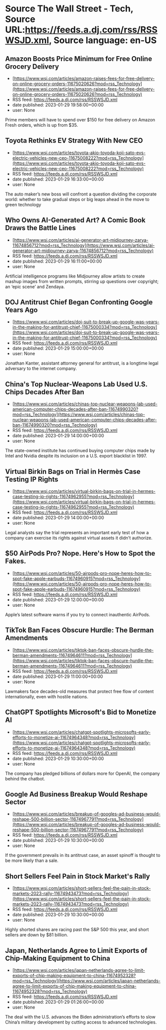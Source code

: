 # Source The Wall Street - Tech, Source URL:https://feeds.a.dj.com/rss/RSSWSJD.xml, Source language: en-US

## Amazon Boosts Price Minimum for Free Online Grocery Delivery
 - [https://www.wsj.com/articles/amazon-raises-fees-for-free-delivery-on-online-grocery-orders-11675020626?mod=rss_Technology](https://www.wsj.com/articles/amazon-raises-fees-for-free-delivery-on-online-grocery-orders-11675020626?mod=rss_Technology)
 - RSS feed: https://feeds.a.dj.com/rss/RSSWSJD.xml
 - date published: 2023-01-29 19:58:00+00:00
 - user: None

Prime members will have to spend over $150 for free delivery on Amazon Fresh orders, which is up from $35.

## Toyota Rethinks EV Strategy With New CEO
 - [https://www.wsj.com/articles/toyota-akio-toyoda-koji-sato-evs-electric-vehicles-new-ceo-11675008222?mod=rss_Technology](https://www.wsj.com/articles/toyota-akio-toyoda-koji-sato-evs-electric-vehicles-new-ceo-11675008222?mod=rss_Technology)
 - RSS feed: https://feeds.a.dj.com/rss/RSSWSJD.xml
 - date published: 2023-01-29 16:33:00+00:00
 - user: None

The auto maker’s new boss will confront a question dividing the corporate world: whether to take gradual steps or big leaps ahead in the move to green technology

## Who Owns AI-Generated Art? A Comic Book Draws the Battle Lines
 - [https://www.wsj.com/articles/ai-generator-art-midjourney-zarya-11674856712?mod=rss_Technology](https://www.wsj.com/articles/ai-generator-art-midjourney-zarya-11674856712?mod=rss_Technology)
 - RSS feed: https://feeds.a.dj.com/rss/RSSWSJD.xml
 - date published: 2023-01-29 16:11:00+00:00
 - user: None

Artificial intelligence programs like Midjourney allow artists to create mashup images from written prompts, stirring up questions over copyright; an ‘epic scene’ and Zendaya.

## DOJ Antitrust Chief Began Confronting Google Years Ago
 - [https://www.wsj.com/articles/doj-suit-to-break-up-google-was-years-in-the-making-for-antitrust-chief-11675000334?mod=rss_Technology](https://www.wsj.com/articles/doj-suit-to-break-up-google-was-years-in-the-making-for-antitrust-chief-11675000334?mod=rss_Technology)
 - RSS feed: https://feeds.a.dj.com/rss/RSSWSJD.xml
 - date published: 2023-01-29 15:00:00+00:00
 - user: None

Jonathan Kanter, assistant attorney general for antitrust, is a longtime legal adversary to the internet company.

## China's Top Nuclear-Weapons Lab Used U.S. Chips Decades After Ban
 - [https://www.wsj.com/articles/chinas-top-nuclear-weapons-lab-used-american-computer-chips-decades-after-ban-11674990320?mod=rss_Technology](https://www.wsj.com/articles/chinas-top-nuclear-weapons-lab-used-american-computer-chips-decades-after-ban-11674990320?mod=rss_Technology)
 - RSS feed: https://feeds.a.dj.com/rss/RSSWSJD.xml
 - date published: 2023-01-29 14:00:00+00:00
 - user: None

The state-owned institute has continued buying computer chips made by Intel and Nvidia despite its inclusion on a U.S. export blacklist in 1997.

## Virtual Birkin Bags on Trial in Hermès Case Testing IP Rights
 - [https://www.wsj.com/articles/virtual-birkin-bags-on-trial-in-hermes-case-testing-ip-rights-11674962955?mod=rss_Technology](https://www.wsj.com/articles/virtual-birkin-bags-on-trial-in-hermes-case-testing-ip-rights-11674962955?mod=rss_Technology)
 - RSS feed: https://feeds.a.dj.com/rss/RSSWSJD.xml
 - date published: 2023-01-29 14:00:00+00:00
 - user: None

Legal analysts say the trial represents an important early test of how a company can exercise its rights against virtual assets it didn’t authorize.

## $50 AirPods Pro? Nope. Here's How to Spot the Fakes.
 - [https://www.wsj.com/articles/50-airpods-pro-nope-heres-how-to-spot-fake-apple-earbuds-11674960915?mod=rss_Technology](https://www.wsj.com/articles/50-airpods-pro-nope-heres-how-to-spot-fake-apple-earbuds-11674960915?mod=rss_Technology)
 - RSS feed: https://feeds.a.dj.com/rss/RSSWSJD.xml
 - date published: 2023-01-29 12:00:00+00:00
 - user: None

Apple’s latest software warns if you try to connect inauthentic AirPods.

## TikTok Ban Faces Obscure Hurdle: The Berman Amendments
 - [https://www.wsj.com/articles/tiktok-ban-faces-obscure-hurdle-the-berman-amendments-11674964611?mod=rss_Technology](https://www.wsj.com/articles/tiktok-ban-faces-obscure-hurdle-the-berman-amendments-11674964611?mod=rss_Technology)
 - RSS feed: https://feeds.a.dj.com/rss/RSSWSJD.xml
 - date published: 2023-01-29 11:00:00+00:00
 - user: None

Lawmakers face decades-old measures that protect free flow of content internationally, even with hostile nations.

## ChatGPT Spotlights Microsoft's Bid to Monetize AI
 - [https://www.wsj.com/articles/chatgpt-spotlights-microsofts-early-efforts-to-monetize-ai-11674964348?mod=rss_Technology](https://www.wsj.com/articles/chatgpt-spotlights-microsofts-early-efforts-to-monetize-ai-11674964348?mod=rss_Technology)
 - RSS feed: https://feeds.a.dj.com/rss/RSSWSJD.xml
 - date published: 2023-01-29 10:30:00+00:00
 - user: None

The company has pledged billions of dollars more for OpenAI, the company behind the chatbot.

## Google Ad Business Breakup Would Reshape Sector
 - [https://www.wsj.com/articles/breakup-of-googles-ad-business-would-reshape-500-billion-sector-11674967791?mod=rss_Technology](https://www.wsj.com/articles/breakup-of-googles-ad-business-would-reshape-500-billion-sector-11674967791?mod=rss_Technology)
 - RSS feed: https://feeds.a.dj.com/rss/RSSWSJD.xml
 - date published: 2023-01-29 10:30:00+00:00
 - user: None

If the government prevails in its antitrust case, an asset spinoff is thought to be more likely than a sale.

## Short Sellers Feel Pain in Stock Market's Rally
 - [https://www.wsj.com/articles/short-sellers-feel-the-pain-in-stock-markets-2023-rally-11674943473?mod=rss_Technology](https://www.wsj.com/articles/short-sellers-feel-the-pain-in-stock-markets-2023-rally-11674943473?mod=rss_Technology)
 - RSS feed: https://feeds.a.dj.com/rss/RSSWSJD.xml
 - date published: 2023-01-29 10:30:00+00:00
 - user: None

Highly shorted shares are racing past the S&amp;P 500 this year, and short sellers are down by $81 billion.

## Japan, Netherlands Agree to Limit Exports of Chip-Making Equipment to China
 - [https://www.wsj.com/articles/japan-netherlands-agree-to-limit-exports-of-chip-making-equipment-to-china-11674952328?mod=rss_Technology](https://www.wsj.com/articles/japan-netherlands-agree-to-limit-exports-of-chip-making-equipment-to-china-11674952328?mod=rss_Technology)
 - RSS feed: https://feeds.a.dj.com/rss/RSSWSJD.xml
 - date published: 2023-01-29 01:26:00+00:00
 - user: None

The deal with the U.S. advances the Biden administration’s efforts to slow China’s military development by cutting access to advanced technologies.
